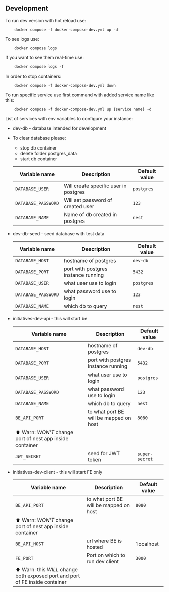 ## Development
To run dev version with hot reload use:
```shell
    docker compose -f docker-compose-dev.yml up -d
```
To see logs use:
```shell
    docker compose logs
```
If you want to see them real-time use:
```shell
    docker compose logs -f
```

In order to stop containers:
```shell
    docker compose -f docker-compose-dev.yml down
```

To run specific service use first command with added service name like this:
```shell
    docker compose -f docker-compose-dev.yml up {service name} -d
```
List of services with env variables to configure your instance:
- dev-db - database intended for development
- To clear database please:
  - stop db container
  - delete folder postgres_data 
  - start db container
  
  | Variable name       |              Description               | Default value |
  |---------------------|----------------------------------------|---------------|
  | `DATABASE_USER`     | Will create specific user in postgres  | `postgres`    |
  | `DATABASE_PASSWORD` | Will set password of created user      | `123`         |
  | `DATABASE_NAME`     | Name of db created in postgres         | `nest`        |

- dev-db-seed - seed database with test data
  
  | Variable name       |              Description               | Default value |
  |---------------------|----------------------------------------|---------------|
  | `DATABASE_HOST`     | hostname of postgres                   | `dev-db`      |
  | `DATABASE_PORT`     | port with postgres instance running    | `5432`        |               
  | `DATABASE_USER`     | what user use to login                 | `postgres`    |              
  | `DATABASE_PASSWORD` | what password use to login             | `123`         |             
  | `DATABASE_NAME`     | which db to query                      | `nest`        |  
- initiatives-dev-api - this will start be 
  
  | Variable name       |              Description               | Default value |
  |---------------------|----------------------------------------|---------------|
  | `DATABASE_HOST`     | hostname of postgres                   | `dev-db`      |
  | `DATABASE_PORT`     | port with postgres instance running    | `5432`        |             
  | `DATABASE_USER`     | what user use to login                 | `postgres`    |      
  | `DATABASE_PASSWORD` | what password use to login             | `123`         |     
  | `DATABASE_NAME`     | which db to query                      | `nest`        |   
  | `BE_API_PORT`       | to what port BE will be mapped on host | `8080`        |    
  |       ⬆ Warn: *WON'T* change port of nest app inside container              |
  | `JWT_SECRET`        | seed for JWT token                     | `super-secret`|

- initiatives-dev-client - this will start FE only

  | Variable name       |              Description               | Default value |
  |---------------------|----------------------------------------|---------------|
  | `BE_API_PORT`       | to what port BE will be mapped on host | `8080`        |   
  |       ⬆ Warn: *WON'T* change port of nest app inside container              |
  | `BE_API_HOST`       | url where BE is hosted                 | `localhost    |
  | `FE_PORT`           | Port on which to run dev client        | `3000`        |   
  | ⬆ Warn: this *WILL* change both exposed port and port of FE inside container|
